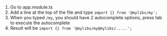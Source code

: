 1. Go to app.module.ts 
2. Add a line at the top of the file and type `import {} from '@mylibs/my';`
3. When you typed `/my`, you should have 2 autocomplete options, press tab to execute the autocomplete
4. Result will be `import {} from '@mylibs/my@mylibs/.....';`
